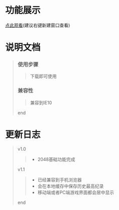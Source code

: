 # 功能展示
[点此观看](https://quiethear.github.io/2048/index.html "2048")(建议右键新建窗口查看)
# 说明文档
> ### 使用步骤
>>  下载即可使用
> ### 兼容性
>> 兼容到IE10
>
> end
# 更新日志
> v1.0
>> * 2048基础功能完成
>
> v1.1
>> * 已经兼容到手机浏览器
>> * 会在本地缓存中保存历史最高纪录
>> * 移动端或者PC端游戏界面都会居中显示
>
> end